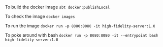 
To build the docker image ``sbt docker:publishLocal``

To check the image ``docker images``

To run the image ``docker run -p 8080:8080 -it high-fidelity-server:1.0``

To poke around with bash ``docker run -p 8080:8080 -it --entrypoint bash high-fidelity-server:1.0``
